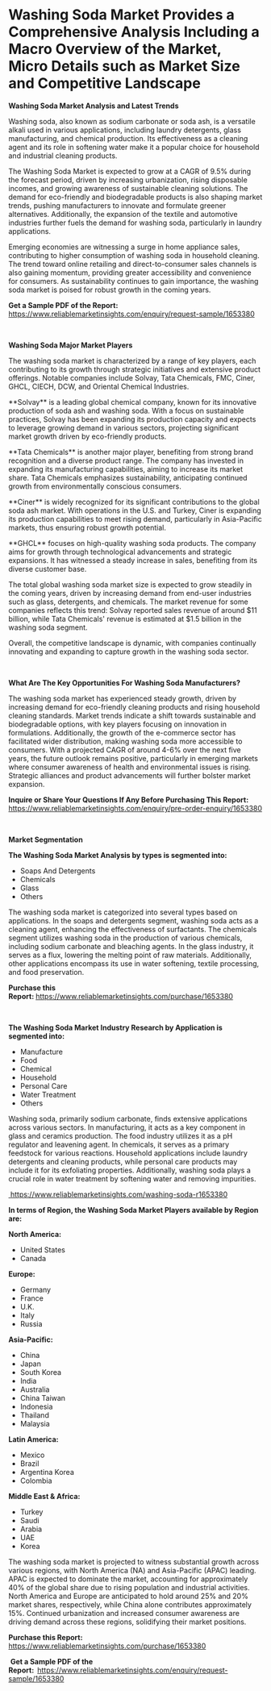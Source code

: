 <p><h1>Washing Soda Market Provides a Comprehensive Analysis Including a Macro Overview of the Market, Micro Details such as Market Size and Competitive Landscape</h1></p><p><strong>Washing Soda Market Analysis and Latest Trends</strong></p>
<p><p>Washing soda, also known as sodium carbonate or soda ash, is a versatile alkali used in various applications, including laundry detergents, glass manufacturing, and chemical production. Its effectiveness as a cleaning agent and its role in softening water make it a popular choice for household and industrial cleaning products. </p><p>The Washing Soda Market is expected to grow at a CAGR of 9.5% during the forecast period, driven by increasing urbanization, rising disposable incomes, and growing awareness of sustainable cleaning solutions. The demand for eco-friendly and biodegradable products is also shaping market trends, pushing manufacturers to innovate and formulate greener alternatives. Additionally, the expansion of the textile and automotive industries further fuels the demand for washing soda, particularly in laundry applications. </p><p>Emerging economies are witnessing a surge in home appliance sales, contributing to higher consumption of washing soda in household cleaning. The trend toward online retailing and direct-to-consumer sales channels is also gaining momentum, providing greater accessibility and convenience for consumers. As sustainability continues to gain importance, the washing soda market is poised for robust growth in the coming years.</p></p>
<p><strong>Get a Sample PDF of the Report:&nbsp;</strong> <a href="https://www.reliablemarketinsights.com/enquiry/request-sample/1653380?utm_campaign=3360&utm_medium=2&utm_source=Github&utm_content=ia&utm_term=18042025&utm_id=washing-soda">https://www.reliablemarketinsights.com/enquiry/request-sample/1653380</a></p>
<p>&nbsp;</p>
<p><strong>Washing Soda Major Market Players</strong></p>
<p><p>The washing soda market is characterized by a range of key players, each contributing to its growth through strategic initiatives and extensive product offerings. Notable companies include Solvay, Tata Chemicals, FMC, Ciner, GHCL, CIECH, DCW, and Oriental Chemical Industries.</p><p>**Solvay** is a leading global chemical company, known for its innovative production of soda ash and washing soda. With a focus on sustainable practices, Solvay has been expanding its production capacity and expects to leverage growing demand in various sectors, projecting significant market growth driven by eco-friendly products.</p><p>**Tata Chemicals** is another major player, benefiting from strong brand recognition and a diverse product range. The company has invested in expanding its manufacturing capabilities, aiming to increase its market share. Tata Chemicals emphasizes sustainability, anticipating continued growth from environmentally conscious consumers.</p><p>**Ciner** is widely recognized for its significant contributions to the global soda ash market. With operations in the U.S. and Turkey, Ciner is expanding its production capabilities to meet rising demand, particularly in Asia-Pacific markets, thus ensuring robust growth potential.</p><p>**GHCL** focuses on high-quality washing soda products. The company aims for growth through technological advancements and strategic expansions. It has witnessed a steady increase in sales, benefiting from its diverse customer base.</p><p>The total global washing soda market size is expected to grow steadily in the coming years, driven by increasing demand from end-user industries such as glass, detergents, and chemicals. The market revenue for some companies reflects this trend: Solvay reported sales revenue of around $11 billion, while Tata Chemicals' revenue is estimated at $1.5 billion in the washing soda segment.</p><p>Overall, the competitive landscape is dynamic, with companies continually innovating and expanding to capture growth in the washing soda sector.</p></p>
<p>&nbsp;</p>
<p><strong>What Are The Key Opportunities For Washing Soda Manufacturers?</strong></p>
<p><p>The washing soda market has experienced steady growth, driven by increasing demand for eco-friendly cleaning products and rising household cleaning standards. Market trends indicate a shift towards sustainable and biodegradable options, with key players focusing on innovation in formulations. Additionally, the growth of the e-commerce sector has facilitated wider distribution, making washing soda more accessible to consumers. With a projected CAGR of around 4-6% over the next five years, the future outlook remains positive, particularly in emerging markets where consumer awareness of health and environmental issues is rising. Strategic alliances and product advancements will further bolster market expansion.</p></p>
<p><strong>Inquire or Share Your Questions If Any Before Purchasing This Report:</strong> <a href="https://www.reliablemarketinsights.com/enquiry/pre-order-enquiry/1653380?utm_campaign=3360&utm_medium=2&utm_source=Github&utm_content=ia&utm_term=18042025&utm_id=washing-soda">https://www.reliablemarketinsights.com/enquiry/pre-order-enquiry/1653380</a></p>
<p>&nbsp;</p>
<p><strong>Market Segmentation</strong></p>
<p><strong>The Washing Soda Market Analysis by types is segmented into:</strong></p>
<p><ul><li>Soaps And Detergents</li><li>Chemicals</li><li>Glass</li><li>Others</li></ul></p>
<p><p>The washing soda market is categorized into several types based on applications. In the soaps and detergents segment, washing soda acts as a cleaning agent, enhancing the effectiveness of surfactants. The chemicals segment utilizes washing soda in the production of various chemicals, including sodium carbonate and bleaching agents. In the glass industry, it serves as a flux, lowering the melting point of raw materials. Additionally, other applications encompass its use in water softening, textile processing, and food preservation.</p></p>
<p><strong>Purchase this Report:&nbsp;</strong><a href="https://www.reliablemarketinsights.com/purchase/1653380?utm_campaign=3360&utm_medium=2&utm_source=Github&utm_content=ia&utm_term=18042025&utm_id=washing-soda">https://www.reliablemarketinsights.com/purchase/1653380</a></p>
<p>&nbsp;</p>
<p><strong>The Washing Soda Market Industry Research by Application is segmented into:</strong></p>
<p><ul><li>Manufacture</li><li>Food</li><li>Chemical</li><li>Household</li><li>Personal Care</li><li>Water Treatment</li><li>Others</li></ul></p>
<p><p>Washing soda, primarily sodium carbonate, finds extensive applications across various sectors. In manufacturing, it acts as a key component in glass and ceramics production. The food industry utilizes it as a pH regulator and leavening agent. In chemicals, it serves as a primary feedstock for various reactions. Household applications include laundry detergents and cleaning products, while personal care products may include it for its exfoliating properties. Additionally, washing soda plays a crucial role in water treatment by softening water and removing impurities.</p></p>
<p><a href="https://www.reliablemarketinsights.com/washing-soda-r1653380?utm_campaign=3360&utm_medium=2&utm_source=Github&utm_content=ia&utm_term=18042025&utm_id=washing-soda">&nbsp;https://www.reliablemarketinsights.com/washing-soda-r1653380</a></p>
<p><strong>In terms of Region, the Washing Soda Market Players available by Region are:</strong></p>
<p>
    <p> <strong> North America: </strong>
        <ul>
            <li>United States</li>
            <li>Canada</li>
        </ul>
        </p> 
    <p> <strong> Europe: </strong>
        <ul>
            <li>Germany</li>
            <li>France</li>
            <li>U.K.</li>
            <li>Italy</li>
            <li>Russia</li>
        </ul>
        </p> 
    <p> <strong> Asia-Pacific: </strong>
        <ul>
            <li>China</li>
            <li>Japan</li>
            <li>South Korea</li>
            <li>India</li>
            <li>Australia</li>
            <li>China Taiwan</li>
            <li>Indonesia</li>
            <li>Thailand</li>
            <li>Malaysia</li>
        </ul>
        </p> 
    <p> <strong> Latin America: </strong>
        <ul>
            <li>Mexico</li>
            <li>Brazil</li>
            <li>Argentina Korea</li>
            <li>Colombia</li>
        </ul>
        </p> 
    <p> <strong> Middle East & Africa: </strong>
        <ul>
            <li>Turkey</li>
            <li>Saudi</li>
            <li>Arabia</li>
            <li>UAE</li>
            <li>Korea</li>
        </ul>
    </p>
    </p>
<p><p>The washing soda market is projected to witness substantial growth across various regions, with North America (NA) and Asia-Pacific (APAC) leading. APAC is expected to dominate the market, accounting for approximately 40% of the global share due to rising population and industrial activities. North America and Europe are anticipated to hold around 25% and 20% market shares, respectively, while China alone contributes approximately 15%. Continued urbanization and increased consumer awareness are driving demand across these regions, solidifying their market positions.</p></p>
<p><strong>Purchase this Report: </strong><a href="https://www.reliablemarketinsights.com/purchase/1653380?utm_campaign=3360&utm_medium=2&utm_source=Github&utm_content=ia&utm_term=18042025&utm_id=washing-soda">https://www.reliablemarketinsights.com/purchase/1653380</a></p>
<p>&nbsp;<strong>Get a Sample PDF of the Report:&nbsp;&nbsp;</strong><a href="https://www.reliablemarketinsights.com/enquiry/request-sample/1653380?utm_campaign=3360&utm_medium=2&utm_source=Github&utm_content=ia&utm_term=18042025&utm_id=washing-soda">https://www.reliablemarketinsights.com/enquiry/request-sample/1653380</a></p>
<p><strong></strong></p>
<p><p></p><p></p><p></p></p>